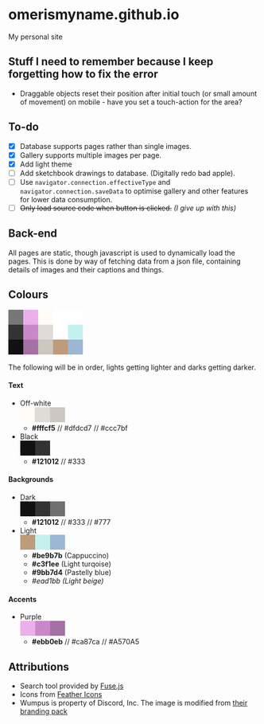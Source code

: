 # omerismyname.github.io
My personal site

## Stuff I need to remember because I keep forgetting how to fix the error

- Draggable objects reset their position after initial touch (or small amount of movement) on mobile - have you set a touch-action for the area?

## To-do

- [x] Database supports pages rather than single images.
- [x] Gallery supports multiple images per page.
- [x] Add light theme
- [ ] Add sketchbook drawings to database. (Digitally redo bad apple).
- [ ] Use `navigator.connection.effectiveType` and `navigator.connection.saveData` to optimise gallery and other features for lower data consumption.
- [ ] ~~Only load source code when button is clicked.~~ *(I give up with this)*

## Back-end

All pages are static, though javascript is used to dynamically load the pages. This is done by way of fetching data from a json file, containing details of images and their captions and things.


## Colours

![Swatches](/swatches/swatches.png)

The following will be in order, lights getting lighter and darks getting darker.

#### Text

* Off-white <br/>
  ![Off-white](/swatches/off-white.png)
    * **#fffcf5** // #dfdcd7 // #ccc7bf
* Black <br/>
  ![Black](/swatches/black.png)
    * **#121012** // #333

#### Backgrounds

* Dark <br/>
  ![Dark](/swatches/dark.png)
    * **#121012** // #333 // #777
* Light <br/>
  ![Light](/swatches/light.png)
    * **#be9b7b** (Cappuccino)
    * **#c3f1ee** (Light turqoise)
    * **#9bb7d4** (Pastelly blue)
    * _#ead1bb (Light beige)_

#### Accents

* Purple <br/>
  ![Purple](/swatches/purple.png)
    * **#ebb0eb** // #ca87ca // #A570A5

## Attributions

* Search tool provided by [Fuse.js](https://fusejs.io/)
* Icons from [Feather Icons](https://feathericons.com/)
* Wumpus is property of Discord, Inc. The image is modified from [their branding pack](https://discordapp.com/branding)